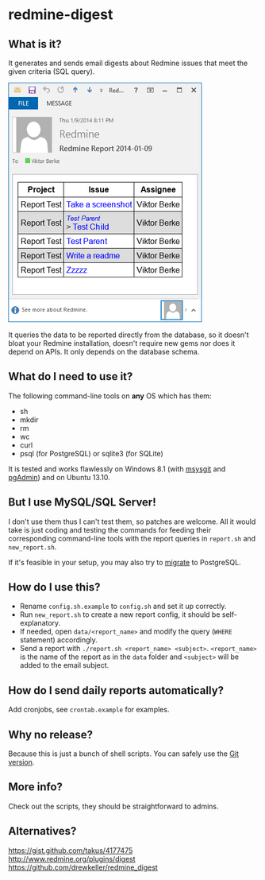 # redmine-digest


## What is it?

It generates and sends email digests about Redmine issues that meet the given criteria (SQL query).

<img src="screenshot.png" />

It queries the data to be reported directly from the database, so it doesn't bloat your Redmine installation, doesn't require new gems nor does it depend on APIs. It only depends on the database schema.


## What do I need to use it?

The following command-line tools on **any** OS which has them:

 * sh
 * mkdir
 * rm
 * wc
 * curl
 * psql (for PostgreSQL) or sqlite3 (for SQLite)

It is tested and works flawlessly on Windows 8.1 (with [msysgit](http://code.google.com/p/msysgit/downloads/list?q=full+installer+official+git) and [pgAdmin](http://www.pgadmin.org/download/windows.php)) and on Ubuntu 13.10.


## But I use MySQL/SQL Server!

I don't use them thus I can't test them, so patches are welcome. All it would take is just coding and testing the commands for feeding their corresponding command-line tools with the report queries in `report.sh` and `new_report.sh`.

If it's feasible in your setup, you may also try to [migrate](http://vault-tec.info/post/68670739052/installing-migrating-upgrading-redmine-with-ldap-o) to PostgreSQL.


## How do I use this?

 * Rename `config.sh.example` to `config.sh` and set it up correctly.
 * Run `new_report.sh` to create a new report config, it should be self-explanatory.
 * If needed, open `data/<report_name>` and modify the query (`WHERE` statement) accordingly.
 * Send a report with `./report.sh <report_name> <subject>`. `<report_name>` is the name of the report as in the `data` folder and `<subject>` will be added to the email subject.


## How do I send daily reports automatically?

Add cronjobs, see `crontab.example` for examples.


## Why no release?

Because this is just a bunch of shell scripts. You can safely use the [Git version](https://github.com/bviktor/redmine-digest/archive/master.zip).


## More info?

Check out the scripts, they should be straightforward to admins.


## Alternatives?

https://gist.github.com/takus/4177475
http://www.redmine.org/plugins/digest
https://github.com/drewkeller/redmine_digest
